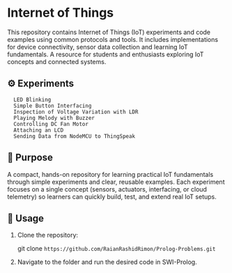 # Internet of Things
This repository contains Internet of Things (IoT) experiments and code examples using common protocols and tools. It includes implementations for device connectivity, sensor data collection and learning IoT fundamentals. A resource for students and enthusiasts exploring IoT concepts and connected systems.

## ⚙️ Experiments

      LED Blinking
      Simple Button Interfacing
      Inspection of Voltage Variation with LDR
      Playing Melody with Buzzer
      Controlling DC Fan Motor
      Attaching an LCD
      Sending Data from NodeMCU to ThingSpeak

## 🎯 Purpose
A compact, hands-on repository for learning practical IoT fundamentals through simple experiments and clear, reusable examples. Each experiment focuses on a single concept (sensors, actuators, interfacing, or cloud telemetry) so learners can quickly build, test, and extend real IoT setups.

## 📌 Usage
1. Clone the repository:

   git clone `https://github.com/RaianRashidRimon/Prolog-Problems.git`
   
3. Navigate to the folder and run the desired code in SWI-Prolog.
